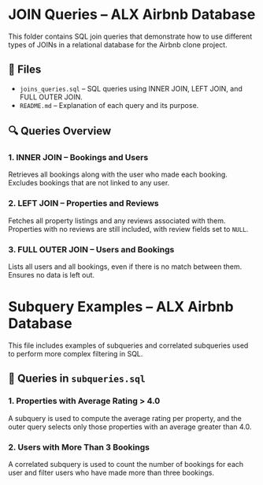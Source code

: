 # JOIN Queries – ALX Airbnb Database

This folder contains SQL join queries that demonstrate how to use different types of JOINs in a relational database for the Airbnb clone project.

## 📌 Files
- `joins_queries.sql` – SQL queries using INNER JOIN, LEFT JOIN, and FULL OUTER JOIN.
- `README.md` – Explanation of each query and its purpose.

## 🔍 Queries Overview

### 1. INNER JOIN – Bookings and Users
Retrieves all bookings along with the user who made each booking. Excludes bookings that are not linked to any user.

### 2. LEFT JOIN – Properties and Reviews
Fetches all property listings and any reviews associated with them. Properties with no reviews are still included, with review fields set to `NULL`.

### 3. FULL OUTER JOIN – Users and Bookings
Lists all users and all bookings, even if there is no match between them. Ensures no data is left out.

# Subquery Examples – ALX Airbnb Database

This file includes examples of subqueries and correlated subqueries used to perform more complex filtering in SQL.

## 📄 Queries in `subqueries.sql`

### 1. Properties with Average Rating > 4.0
A subquery is used to compute the average rating per property, and the outer query selects only those properties with an average greater than 4.0.

### 2. Users with More Than 3 Bookings
A correlated subquery is used to count the number of bookings for each user and filter users who have made more than three bookings.
